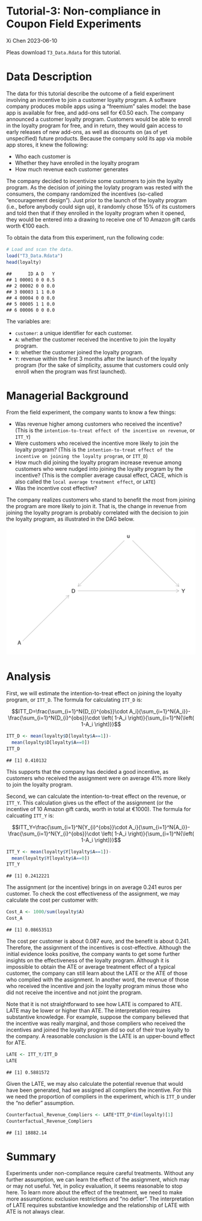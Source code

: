 Tutorial-3: Non-compliance in Coupon Field Experiments
================
Xi Chen
2023-06-10

Pleas download `T3_Data.Rdata` for this tutorial.

# Data Description

The data for this tutorial describe the outcome of a field experiment
involving an incentive to join a customer loyalty program. A software
company produces mobile apps using a “freemium” sales model: the base
app is available for free, and add-ons sell for €0.50 each. The company
announced a customer loyalty program. Customers would be able to enroll
in the loyalty program for free, and in return, they would gain access
to early releases of new add-ons, as well as discounts on (as of yet
unspecified) future products. Because the company sold its app via
mobile app stores, it knew the following:

- Who each customer is
- Whether they have enrolled in the loyalty program
- How much revenue each customer generates

The company decided to incentivize some customers to join the loyalty
program. As the decision of joining the loylaty program was rested with
the consumers, the company randomized the incentives (so-called
“encouragement design”). Just prior to the launch of the loyalty program
(i.e., before anybody could sign up), it randomly chose 15% of its
customers and told then that if they enrolled in the loyalty program
when it opened, they would be entered into a drawing to receive one of
10 Amazon gift cards worth €100 each.

To obtain the data from this experiment, run the following code:

``` r
# Load and scan the data.  
load("T3_Data.Rdata")
head(loyalty)
```

    ##      ID A D   Y
    ## 1 00001 0 0 0.5
    ## 2 00002 0 0 0.0
    ## 3 00003 1 1 0.0
    ## 4 00004 0 0 0.0
    ## 5 00005 1 1 0.0
    ## 6 00006 0 0 0.0

The variables are:

- `customer`: a unique identifier for each customer.
- `A`: whether the customer received the incentive to join the loyalty
  program.
- `D`: whether the customer joined the loyalty program.
- `Y`: revenue within the first 3 months after the launch of the loyalty
  program (for the sake of simplicity, assume that customers could only
  enroll when the program was first launched).

# Managerial Background

From the field experiment, the company wants to know a few things:

- Was revenue higher among customers who received the incentive? (This
  is the `intention-to-treat effect of the incentive on revenue`, or
  `ITT_Y`)
- Were customers who received the incentive more likely to join the
  loyalty program? (This is the
  `intention-to-treat effect of the incentive on joining the loyalty program`,
  or `ITT_D`)
- How much did joining the loyalty program increase revenue among
  customers who were nudged into joining the loyalty program by the
  incentive? (This is the complier average causal effect, CACE, which is
  also called the `local average treatment effect`, or `LATE`)
- Was the incentive cost effective?

The company realizes customers who stand to benefit the most from
joining the program are more likely to join it. That is, the change in
revenue from joining the loyalty program is probably correlated with the
decision to join the loyalty program, as illustrated in the DAG below.

![DAG Representation of the Non-compliance Problem](loyalty-DAG-1.png)

# Analysis

First, we will estimate the intention-to-treat effect on joining the
loyalty program, or `ITT_D`. The formula for calculating `ITT_D` is:

$$ITT_D=\frac{\sum_{i=1}^N{D_{i}^{obs}}\cdot A_i}{\sum_{i=1}^N{A_i}}-\frac{\sum_{i=1}^N{D_{i}^{obs}}\cdot \left( 1-A_i \right)}{\sum_{i=1}^N{\left( 1-A_i \right)}}$$

``` r
ITT_D <- mean(loyalty$D[loyalty$A==1])-
  mean(loyalty$D[loyalty$A==0])
ITT_D
```

    ## [1] 0.410132

This supports that the company has decided a good incentive, as
customers who received the assignment were on average 41% more likely to
join the loyalty program.

Second, we can calculate the intention-to-treat effect on the revenue,
or `ITT_Y`. This calculation gives us the effect of the assignment (or
the incentive of 10 Amazon gift cards, worth in total at €1000). The
formula for calcuating `ITT_Y` is:

$$ITT_Y=\frac{\sum_{i=1}^N{Y_{i}^{obs}}\cdot A_i}{\sum_{i=1}^N{A_i}}-\frac{\sum_{i=1}^N{Y_{i}^{obs}}\cdot \left( 1-A_i \right)}{\sum_{i=1}^N{\left( 1-A_i \right)}}$$

``` r
ITT_Y <- mean(loyalty$Y[loyalty$A==1])-
  mean(loyalty$Y[loyalty$A==0])
ITT_Y
```

    ## [1] 0.2412221

The assignment (or the incentive) brings in on average 0.241 euros per
customer. To check the cost effectiveness of the assignment, we may
calculate the cost per customer with:

``` r
Cost_A <- 1000/sum(loyalty$A)
Cost_A
```

    ## [1] 0.08653513

The cost per customer is about 0.087 euro, and the benefit is about
0.241. Therefore, the assignment of the incentives is cost-effective.
Although the initial evidence looks positive, the company wants to get
some further insights on the effectiveness of the loyalty program.
Although it is impossible to obtain the ATE or average treatment effect
of a typical customer, the company can still learn about the LATE or the
ATE of those who complied with the assignment. In another word, the
revenue of those who received the incentive and join the loyalty program
minus those who did not receive the incentive and not joint the program.

Note that it is not straightforward to see how LATE is compared to ATE.
LATE may be lower or higher than ATE. The interpretation requires
substantive knowledge. For example, suppose the company believed that
the incentive was really marginal, and those compliers who received the
incentives and joined the loyalty program did so out of their true
loyalty to the company. A reasonable conclusion is the LATE is an
upper-bound effect for ATE.

``` r
LATE <- ITT_Y/ITT_D
LATE
```

    ## [1] 0.5881572

Given the LATE, we may also calculate the potential revenue that would
have been generated, had we assigned all compliers the incentive. For
this we need the proportion of compliers in the experiment, which is
`ITT_D` under the “no defier” assumption.

``` r
Counterfactual_Revenue_Compliers <- LATE*ITT_D*dim(loyalty)[1] 
Counterfactual_Revenue_Compliers
```

    ## [1] 18882.14

# Summary

Experiments under non-compliance require careful treatments. Without any
further assumption, we can learn the effect of the assignment, which may
or may not useful. Yet, in policy evaluation, it seems reasonable to
stop here. To learn more about the effect of the treatment, we need to
make more assumptions: exclusion restrictions and “no defier”. The
interpretation of LATE requires substantive knowledge and the
relationship of LATE with ATE is not always clear.
